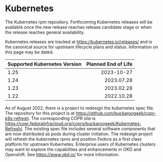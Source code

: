 # Kubernetes

The Kubernetes rpm repository. Forthcoming Kubernetes releases will be available once the new release reaches release candidate stage or when the release reaches general availability.

Kubernetes releases are tracked at https://kubernetes.io/releases/ and is the canonical source for upstream lifecycle plans and status. Information on this page may be dated.

|Supported Kubernetes Version | Planned End of Life |
| :--- | ---: |
| 1.25 | 2023-10-27 |
| 1.24   | 2023.07.28 |
| 1.23 | 2023.02.28 |
| 1.22 | 2022.10.28 |

As of August 2022, there is a project to redesign the kubernetes spec file. The repository for this project is at https://github.com/buckaroogeek/copr-k8s-refresh. The corresponding COPR site is https://copr.fedorainfracloud.org/coprs/buckaroogeek/Kubernetes-Refresh/. The existing spec file includes several software components that are now distributed as pods during cluster initiation. The redesign project will refresh the kubernetes rpms and position Fedora as a first class platform for upstream Kubernetes. Enterprise users of Kubernetes clusters may want to explore the capabilities and enhancements in OKD and Openshift. See https://www.okd.io/ for more information.

